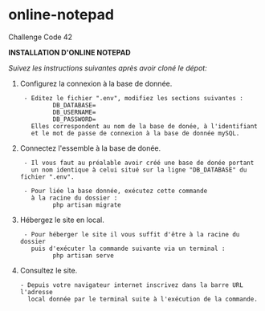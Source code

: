 # online-notepad
Challenge Code 42

**INSTALLATION D'ONLINE NOTEPAD**

*Suivez les instructions suivantes après avoir cloné le dépot:*

1. Configurez la connexion à la base de donnée.

        - Editez le fichier ".env", modifiez les sections suivantes :
                DB_DATABASE=
                DB_USERNAME=
                DB_PASSWORD=
          Elles correspondent au nom de la base de donée, à l'identifiant 
          et le mot de passe de connexion à la base de donnée mySQL.
       
       
2. Connectez l'essemble à la base de donée.
        
        - Il vous faut au préalable avoir créé une base de donée portant
          un nom identique à celui situé sur la ligne "DB_DATABASE" du fichier ".env".
        
        - Pour liée la base donnée, exécutez cette commande 
          à la racine du dossier :
                php artisan migrate
        
        
3. Hébergez le site en local.

        - Pour héberger le site il vous suffit d'être à la racine du dossier
          puis d'exécuter la commande suivante via un terminal :
                php artisan serve
                
4. Consultez le site.
       
       - Depuis votre navigateur internet inscrivez dans la barre URL l'adresse 
         local donnée par le terminal suite à l'exécution de la commande.
